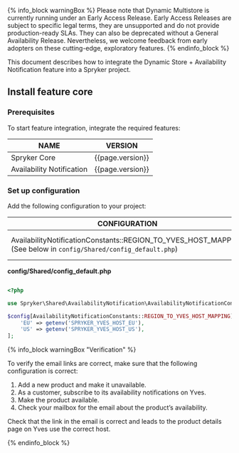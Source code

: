 {% info_block warningBox %}
Please note that Dynamic Multistore is currently running under an Early Access Release. Early Access Releases are subject to specific legal terms, they are unsupported and do not provide production-ready SLAs. They can also be deprecated without a General Availability Release. Nevertheless, we welcome feedback from early adopters on these cutting-edge, exploratory features.
{% endinfo_block %} 

This document describes how to integrate the Dynamic Store + Availability Notification feature into a Spryker project.

## Install feature core

### Prerequisites

To start feature integration, integrate the required features:

| NAME | VERSION |
| --- | --- |
| Spryker Core | {{page.version}} |
| Availability Notification | {{page.version}} |


### Set up configuration

Add the following configuration to your project:

| CONFIGURATION  | SPECIFICATION | NAMESPACE |
| --- | --- | --- |
| AvailabilityNotificationConstants::REGION_TO_YVES_HOST_MAPPING (See below in `config/Shared/config_default.php`) | Defines regions to Yves host mapping. | Spryker\Shared\AvailabilityNotification |


**config/Shared/config_default.php**

```php

<?php

use Spryker\Shared\AvailabilityNotification\AvailabilityNotificationConstants;

$config[AvailabilityNotificationConstants::REGION_TO_YVES_HOST_MAPPING] = [
    'EU' => getenv('SPRYKER_YVES_HOST_EU'),
    'US' => getenv('SPRYKER_YVES_HOST_US'),
];

```

{% info_block warningBox "Verification" %}  

To verify the email links are correct, make sure that the following configuration is correct:

1. Add a new product and make it unavailable.
2. As a customer, subscribe to its availability notifications on Yves.
3. Make the product available.
4. Check your mailbox for the email about the product’s availability.

Check that the link in the email is correct and leads to the product details page on Yves use the correct host.


{% endinfo_block %}

